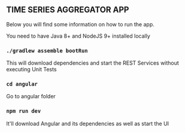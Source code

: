 ## TIME SERIES AGGREGATOR APP

Below you will find some information on how to run the app.<br>

You need to have Java 8+ and NodeJS 9+ installed locally

### `./gradlew assemble bootRun`

This will download dependencies and start the REST Services without executing Unit Tests

### `cd angular`

Go to angular folder

### `npm run dev`

It'll download Angular and its dependencies as well as start the UI

